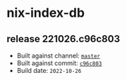 # nix-index-db
## release 221026.c96c803
- Built against channel: [`master`](https://github.com/nixos/nixpkgs/tree/master)
- Built against commit: [`c96c803`](https://github.com/NixOS/nixpkgs/commit/c96c80356acc668868ecfd6f0bf53c5e4f2a4562)
- Build date: `2022-10-26`
